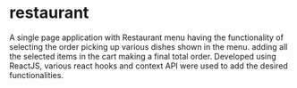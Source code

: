 # restaurant
A single page application with Restaurant menu
having the functionality of selecting the order picking up various dishes shown in the menu. adding all the selected 
items in the cart making a final total order. 
Developed using ReactJS, various react hooks and context API were used to add
the desired functionalities.
